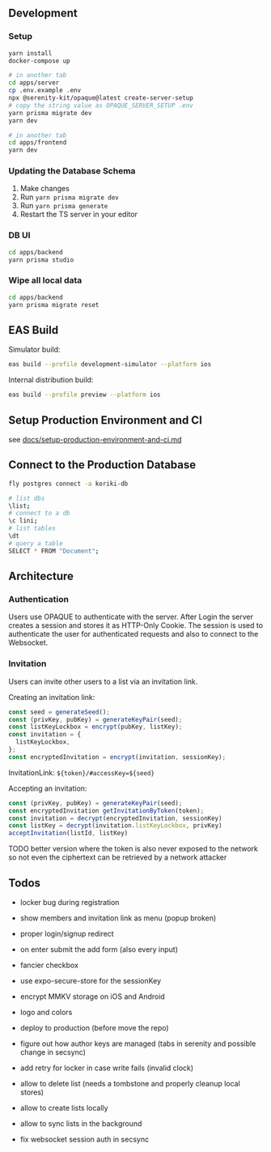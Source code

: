 ## Development

### Setup

```sh
yarn install
docker-compose up
```

```sh
# in another tab
cd apps/server
cp .env.example .env
npx @serenity-kit/opaque@latest create-server-setup
# copy the string value as OPAQUE_SERVER_SETUP .env
yarn prisma migrate dev
yarn dev
```

```sh
# in another tab
cd apps/frontend
yarn dev
```

### Updating the Database Schema

1. Make changes
2. Run `yarn prisma migrate dev`
3. Run `yarn prisma generate`
4. Restart the TS server in your editor

### DB UI

```bash
cd apps/backend
yarn prisma studio
```

### Wipe all local data

```bash
cd apps/backend
yarn prisma migrate reset
```

## EAS Build

Simulator build:

```sh
eas build --profile development-simulator --platform ios
```

Internal distribution build:

```sh
eas build --profile preview --platform ios
```

## Setup Production Environment and CI

see [docs/setup-production-environment-and-ci.md](docs/setup-production-environment-and-ci.md)

## Connect to the Production Database

```sh
fly postgres connect -a koriki-db
```

```sh
# list dbs
\list;
# connect to a db
\c lini;
# list tables
\dt
# query a table
SELECT * FROM "Document";
```

## Architecture

### Authentication

Users use OPAQUE to authenticate with the server. After Login the server creates a session and stores it as HTTP-Only Cookie. The session is used to authenticate the user for authenticated requests and also to connect to the Websocket.

### Invitation

Users can invite other users to a list via an invitation link.

Creating an invitation link:

```ts
const seed = generateSeed();
const (privKey, pubKey) = generateKeyPair(seed);
const listKeyLockbox = encrypt(pubKey, listKey);
const invitation = {
  listKeyLockbox,
};
const encryptedInvitation = encrypt(invitation, sessionKey);
```

InvitationLink: `${token}/#accessKey=${seed}`

Accepting an invitation:

```ts
const (privKey, pubKey) = generateKeyPair(seed);
const encryptedInvitation getInvitationByToken(token);
const invitation = decrypt(encryptedInvitation, sessionKey)
const listKey = decrypt(invitation.listKeyLockbox, privKey)
acceptInvitation(listId, listKey)
```

TODO better version where the token is also never exposed to the network so not even the ciphertext can be retrieved by a network attacker

## Todos

- locker bug during registration
- show members and invitation link as menu (popup broken)
- proper login/signup redirect
- on enter submit the add form (also every input)
- fancier checkbox

- use expo-secure-store for the sessionKey
- encrypt MMKV storage on iOS and Android
- logo and colors
- deploy to production (before move the repo)

- figure out how author keys are managed (tabs in serenity and possible change in secsync)
- add retry for locker in case write fails (invalid clock)
- allow to delete list (needs a tombstone and properly cleanup local stores)
- allow to create lists locally

- allow to sync lists in the background
- fix websocket session auth in secsync
